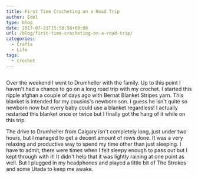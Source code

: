 ```yaml
---
title: First Time Crocheting on a Road Trip
author: Edel
type: blog
date: 2017-07-21T15:58:58+00:00
url: /blog/first-time-crocheting-on-a-road-trip/
categories:
  - Crafts
  - Life
tags:
  - crochet
---
```

<img data-attachment-id="602" data-permalink="http://edelgrace.me/blog/life/first-time-crocheting-on-a-road-trip/attachment/20170716_173040/" data-orig-file="https://i2.wp.com/edelgrace.me/blog/wp-content/uploads/2017/07/20170716_173040.jpg?fit=1000%2C563" data-orig-size="1000,563" data-comments-opened="1" data-image-meta="{&quot;aperture&quot;:&quot;2.4&quot;,&quot;credit&quot;:&quot;&quot;,&quot;camera&quot;:&quot;LG-K210&quot;,&quot;caption&quot;:&quot;&quot;,&quot;created_timestamp&quot;:&quot;1500226240&quot;,&quot;copyright&quot;:&quot;&quot;,&quot;focal_length&quot;:&quot;3.18&quot;,&quot;iso&quot;:&quot;200&quot;,&quot;shutter_speed&quot;:&quot;0.05&quot;,&quot;title&quot;:&quot;&quot;,&quot;orientation&quot;:&quot;1&quot;}" data-image-title="20170716_173040" data-image-description="" data-medium-file="https://i2.wp.com/edelgrace.me/blog/wp-content/uploads/2017/07/20170716_173040.jpg?fit=300%2C169" data-large-file="https://i2.wp.com/edelgrace.me/blog/wp-content/uploads/2017/07/20170716_173040.jpg?fit=663%2C373" src="https://i2.wp.com/edelgrace.me/blog/wp-content/uploads/2017/07/20170716_173040.jpg?resize=663%2C373" alt="" class="aligncenter size-full wp-image-602" srcset="https://i2.wp.com/edelgrace.me/blog/wp-content/uploads/2017/07/20170716_173040.jpg?w=1000 1000w, https://i2.wp.com/edelgrace.me/blog/wp-content/uploads/2017/07/20170716_173040.jpg?resize=300%2C169 300w, https://i2.wp.com/edelgrace.me/blog/wp-content/uploads/2017/07/20170716_173040.jpg?resize=768%2C432 768w, https://i2.wp.com/edelgrace.me/blog/wp-content/uploads/2017/07/20170716_173040.jpg?resize=982%2C553 982w, https://i2.wp.com/edelgrace.me/blog/wp-content/uploads/2017/07/20170716_173040.jpg?resize=400%2C225 400w" sizes="(max-width: 663px) 100vw, 663px" data-recalc-dims="1" />

Over the weekend I went to Drumheller with the family. Up to this point I haven't had a chance to go on a long road trip with my crochet. I started this ripple afghan a couple of days ago with Bernat Blanket Stripes yarn. This blanket is intended for my cousins's newborn son. I guess he isn't quite so newborn now but every baby could use a blanket regardless! I actually restarted this blanket once or twice but I finally got the hang of it while on this trip.

The drive to Drumheller from Calgary isn't completely long, just under two hours, but I managed to get a decent amount of rows done. It was a very relaxing and productive way to spend my time other than just sleeping. I have to admit, there were times when I felt sleepy enough to pass out but I kept through with it! It didn't help that it was lightly raining at one point as well. But I plugged in my headphones and played a little bit of The Strokes and some Utada to keep me awake.